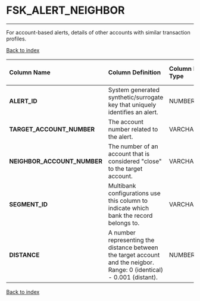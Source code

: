 # FSK_ALERT_NEIGHBOR

---

For account-based alerts, details of other accounts with similar transaction profiles.

[Back to index](./index.md)

| Column Name                 | Column Definition                                                                                                      | Column Data Type   | Column Null Option   | PK   | FK   |
|:----------------------------|:-----------------------------------------------------------------------------------------------------------------------|:-------------------|:---------------------|:-----|:-----|
| **ALERT_ID**                | System generated synthetic/surrogate key that uniquely identifies an alert.                                            | NUMBER(12)         | Not Null             | No   | Yes  |
| **TARGET_ACCOUNT_NUMBER**   | The account number related to the alert.                                                                               | VARCHAR2(50)       | Not Null             | Yes  | No   |
| **NEIGHBOR_ACCOUNT_NUMBER** | The number of an account that is considered "close" to the target account.                                             | VARCHAR2(50)       | Not Null             | Yes  | No   |
| **SEGMENT_ID**              | Multibank configurations use this column to indicate which bank the record belongs to.                                 | VARCHAR2(128)      | Not Null             | No   | Yes  |
| **DISTANCE**                | A number representing the distance between the target account and the neigbor. Range: 0 (identical) - 0.001 (distant). | NUMBER(4,3)        | Null                 | No   | No   |

[Back to index](./index.md)